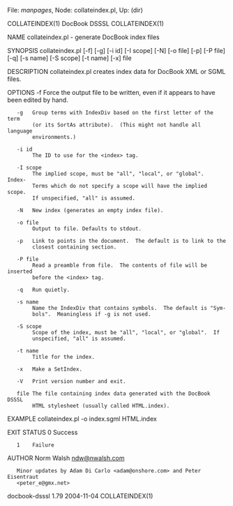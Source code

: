 File: *manpages*,  Node: collateindex.pl,  Up: (dir)

COLLATEINDEX(1)                  DocBook DSSSL                 COLLATEINDEX(1)



NAME
       collateindex.pl - generate DocBook index files

SYNOPSIS
       collateindex.pl [-f] [-g] [-i id] [-I scope] [-N]
                       [-o file] [-p] [-P file] [-q] [-s name]
                       [-S scope] [-t name] [-x] file

DESCRIPTION
       collateindex.pl creates index data for DocBook XML or SGML files.

OPTIONS
       -f   Force the output file to be written, even if it appears to have
            been edited by hand.

       -g   Group terms with IndexDiv based on the first letter of the term
            (or its SortAs attribute).  (This might not handle all language
            environments.)

       -i id
            The ID to use for the <index> tag.

       -I scope
            The implied scope, must be "all", "local", or "global".  Index‐
            Terms which do not specify a scope will have the implied scope.
            If unspecified, "all" is assumed.

       -N   New index (generates an empty index file).

       -o file
            Output to file. Defaults to stdout.

       -p   Link to points in the document.  The default is to link to the
            closest containing section.

       -P file
            Read a preamble from file.  The contents of file will be inserted
            before the <index> tag.

       -q   Run quietly.

       -s name
            Name the IndexDiv that contains symbols.  The default is "Sym‐
            bols".  Meaningless if -g is not used.

       -S scope
            Scope of the index, must be "all", "local", or "global".  If
            unspecified, "all" is assumed.

       -t name
            Title for the index.

       -x   Make a SetIndex.

       -V   Print version number and exit.

       file The file containing index data generated with the DocBook DSSSL
            HTML stylesheet (usually called HTML.index).

EXAMPLE
       collateindex.pl -o index.sgml HTML.index

EXIT STATUS
       0    Success

       1    Failure

AUTHOR
       Norm Walsh <ndw@nwalsh.com>

       Minor updates by Adam Di Carlo <adam@onshore.com> and Peter Eisentraut
       <peter_e@gmx.net>



docbook-dsssl 1.79                2004-11-04                   COLLATEINDEX(1)
